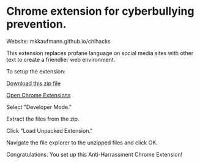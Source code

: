 # Chrome extension for cyberbullying prevention.

Website: mkkaufmann.github.io/chihacks

This extension replaces profane language on social media sites with other text to create a friendlier web environment.

To setup the extension:

[Download this zip file](https://github.com/mkkaufmann/HappinessGenerator/archive/master.zip)

[Open Chrome Extensions](chrome://extensions)

Select "Developer Mode."

Extract the files from the zip.

Click "Load Unpacked Extension."

Navigate the file explorer to the unzipped files and click OK.

Congratulations. You set up this Anti-Harrassment Chrome Extension!

